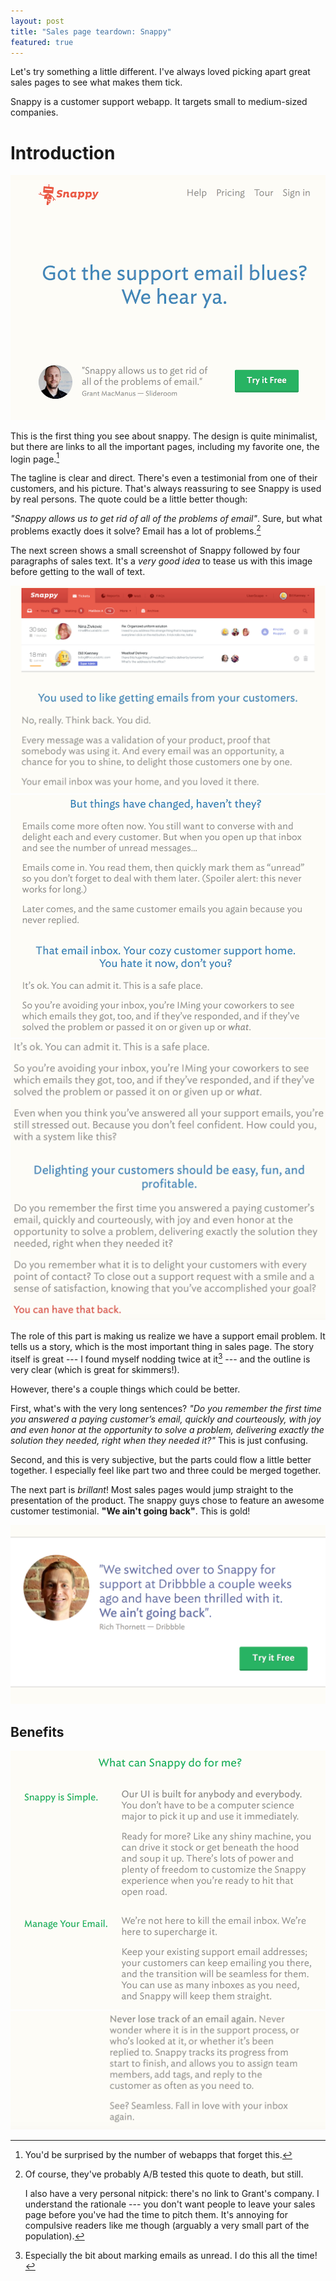 ```yaml
---
layout: post
title: "Sales page teardown: Snappy"
featured: true
---
```

Let's try something a little different. I've always loved picking apart great sales pages to see what makes them tick.

Snappy is a customer support webapp. It targets small to medium-sized companies.

# Introduction

<img src="/images/snappy_teardown/1.png" class="img-responsive" />

This is the first thing you see about snappy. The design is quite minimalist, but there are links to all the important pages, including my favorite one, the login page.[^loginpage]

The tagline is clear and direct. There's even a testimonial from one of their customers, and his picture. That's always reassuring to see Snappy is used by real persons. The quote could be a little better though:

_"Snappy allows us to get rid of all of the problems of email"_. Sure, but what problems exactly does it solve? Email has a lot of problems.[^abtests]

The next screen shows a small screenshot of Snappy followed by four paragraphs of sales text. It's a _very good idea_ to tease us with this image before getting to the wall of text.

<img src="/images/snappy_teardown/2.png" class="img-responsive" />
<img src="/images/snappy_teardown/3.png" class="img-responsive" />
<img src="/images/snappy_teardown/4.png" class="img-responsive" />

The role of this part is making us realize we have a support email problem. It tells us a story, which is the most important thing in sales page. The story itself is great --- I found myself nodding twice at it[^unread] --- and the outline is very clear (which is great for skimmers!).

However, there's a couple things which could be better.

First, what's with the very long sentences? _"Do you remember the first time you answered a paying customer’s email, quickly and courteously, with joy and even honor at the opportunity to solve a problem, delivering exactly the solution they needed, right when they needed it?"_ This is just confusing.

Second, and this is very subjective, but the parts could flow a little better together. I especially feel like part two and three could be merged together.

The next part is _brillant_! Most sales pages would jump straight to the presentation of the product. The snappy guys chose to feature an awesome customer testimonial. **"We ain't going back"**. This is gold!

<img src="/images/snappy_teardown/5.png" class="img-responsive" />

## Benefits

<img src="/images/snappy_teardown/6.png" class="img-responsive" />
<img src="/images/snappy_teardown/7.png" class="img-responsive" />


[^loginpage]: You'd be surprised by the number of webapps that forget this.
[^abtests]: Of course, they've probably A/B tested this quote to death, but still.

    I also have a very personal nitpick: there's no link to Grant's company. I understand the rationale --- you don't want people to leave your sales page before you've had the time to pitch them. It's annoying for compulsive readers like me though (arguably a very small part of the population).

[^unread]: Especially the bit about marking emails as unread. I do this all the time!
